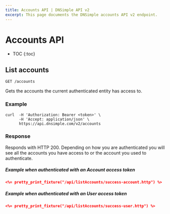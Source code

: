 ```yaml
---
title: Accounts API | DNSimple API v2
excerpt: This page documents the DNSimple accounts API v2 endpoint.
---
```


# Accounts API

* TOC
{:toc}


## List accounts

    GET /accounts

Gets the accounts the current authenticated entity has access to.

### Example

    curl  -H 'Authorization: Bearer <token>' \
          -H 'Accept: application/json' \
          https://api.dnsimple.com/v2/accounts

### Response

Responds with HTTP 200. Depending on how you are authenticated you will see all the accounts you have access to or the account you used to authenticate.

##### Example when authenticated with an Account access token

~~~json
<%= pretty_print_fixture("/api/listAccounts/success-account.http") %>
~~~

##### Example when authenticated with an User access token

~~~json
<%= pretty_print_fixture("/api/listAccounts/success-user.http") %>
~~~
